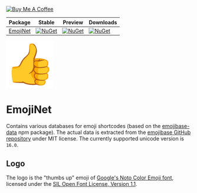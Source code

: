 [![Buy Me A Coffee](https://img.shields.io/badge/Support_me-Buy_me_a_coffee-yellow)](https://www.buymeacoffee.com/cptwesley)
  
| Package           | Stable | Preview | Downloads |
|-------------------|--------|---------|-----------|
| [EmojiNet](https://www.nuget.org/packages/EmojiNet) | [![NuGet](https://img.shields.io/nuget/v/EmojiNet.svg)](https://www.nuget.org/packages/EmojiNet) | [![NuGet](https://img.shields.io/nuget/vpre/EmojiNet.svg)](https://www.nuget.org/packages/EmojiNet/absoluteLatest) | [![NuGet](https://img.shields.io/nuget/dt/EmojiNet.svg)](https://www.nuget.org/packages/EmojiNet) |

[![EmojiNet](https://github.com/CptWesley/EmojiNet/blob/main/logo_128x128.png?raw=true)](https://github.com/CptWesley/EmojiNet)

# EmojiNet
Contains various databases for emoji shortcodes (based on the [emojibase-data](https://www.npmjs.com/package/emojibase-data) npm package).
The actual data is extracted from the [emojibase GitHub repository](https://github.com/milesj/emojibase) under MIT license.
The currently supported unicode version is `16.0`.

## Logo
The logo is the "thumbs up" emoji of [Google's Noto Color Emoji font](https://fonts.google.com/noto/specimen/Noto+Color+Emoji), licensed under the [SIL Open Font License, Version 1.1](https://openfontlicense.org/open-font-license-official-text/).

